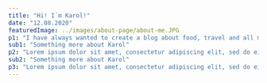```yaml
---
title: "Hi! I´m Karol!"
date: "12.08.2020"
featuredImage: ../images/about-page/about-me.JPG
p1: "I have always wanted to create a blog about food, travel and all my curious wonderings about our world. Now I finally got spare time and started writing with a goal to give others a taste of what goes on in my mind, and where I have wandered."
sub1: "Something more about Karol"
p2: "Lorem ipsum dolor sit amet, consectetur adipiscing elit, sed do eiusmod tempor incididunt ut labore et dolore magna aliqua. Ut enim ad minim veniam, quis nostrud exercitation ullamco laboris nisi ut aliquip ex ea commodo consequat."
sub2: "Something more about Karol"
p3: "Lorem ipsum dolor sit amet, consectetur adipiscing elit, sed do eiusmod tempor incididunt ut labore et dolore magna aliqua. Ut enim ad minim veniam, quis nostrud exercitation ullamco laboris nisi ut aliquip ex ea commodo consequat."
---
```


